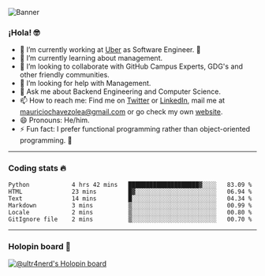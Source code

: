 ![Banner](banner.gif)

### ¡Hola! 🤓

- 🔭 I’m currently working at [Uber](https://uber.com) as Software Engineer. 🚗
- 🌱 I’m currently learning about management.
- 👯 I’m looking to collaborate with GitHub Campus Experts, GDG's and other friendly communities.
- 🤔 I’m looking for help with Management.
- 💬 Ask me about Backend Engineering and Computer Science.
- 📫 How to reach me: Find me on [Twitter](https://twitter.com/ultr4nerd) or [LinkedIn](https://www.linkedin.com/in/ultr4nerd), mail me at [mauriciochavezolea@gmail.com](mailto:mauriciochavezolea@gmail.com) or go check my own [website](https://mauriciochavez.dev).
- 😄 Pronouns: He/him. 
- ⚡ Fun fact: I prefer functional programming rather than object-oriented programming. 🤭
---

### Coding stats 🔥

<!--START_SECTION:waka-->

```text
Python            4 hrs 42 mins   ████████████████████▓░░░░   83.09 %
HTML              23 mins         █▓░░░░░░░░░░░░░░░░░░░░░░░   06.94 %
Text              14 mins         █░░░░░░░░░░░░░░░░░░░░░░░░   04.34 %
Markdown          3 mins          ▒░░░░░░░░░░░░░░░░░░░░░░░░   00.99 %
Locale            2 mins          ▒░░░░░░░░░░░░░░░░░░░░░░░░   00.80 %
GitIgnore file    2 mins          ▒░░░░░░░░░░░░░░░░░░░░░░░░   00.70 %
```

<!--END_SECTION:waka-->

---

### Holopin board 🦖

[![@ultr4nerd's Holopin board](https://holopin.me/ultr4nerd)](https://holopin.io/@ultr4nerd)
